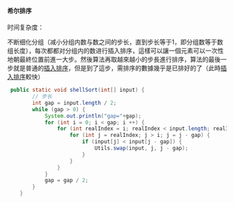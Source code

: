 #### 希尔排序

时间复杂度：

不断细化分组（减小分组内数与数之间的步长，直到步长等于1，即分组数等于数组长度），每次都都对分组内的数进行插入排序，這樣可以讓一個元素可以一次性地朝最終位置前進一大步。然後算法再取越來越小的步長進行排序，算法的最後一步就是普通的[插入排序](https://zh.m.wikipedia.org/wiki/插入排序)，但是到了這步，需排序的數據幾乎是已排好的了（此時[插入排序](https://zh.m.wikipedia.org/wiki/插入排序)較快）

```java
 public static void shellSort(int[] input) {
        // 步长
        int gap = input.length / 2;
        while (gap > 0) {
            System.out.println("gap="+gap);
            for (int i = 0; i < gap; i ++) {
                for (int realIndex = i; realIndex < input.length; realIndex += gap) {
                    for (int j = realIndex; j > i; j = j - gap) {
                        if (input[j] < input[j - gap]) {
                            Utils.swap(input, j, j - gap);
                        }
                    }
                }
            }
            gap = gap / 2;
        }
    }
```

